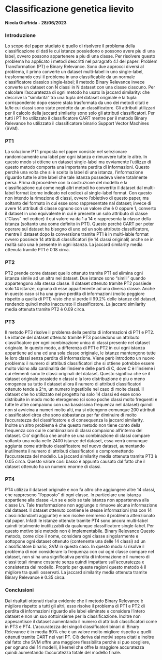 
# Classificazione genetica lievito
#### Nicola Giuffrida - 28/06/2023
### Introduzione
Lo scopo del paper studiato è quello di risolvere il problema della classificazione di dati
le cui istanze possiedono o possono avere piu di una label, ovvero possono appartenere a
piu di una classe.
Per risolvere questo problema ho applicato i metodi descritti nel paragrafo 4.1 del paper:
Problem Transformation (PT) e Binary Relevance. Sono due approcci diversi al
problema, il primo converte un dataset multi-label in uno single-label, trasformando cosi
il problema in uno classificabile da un normale classificatore classico single-label; il
metodo Binary Relevance invece converte un dataset con N classi in N dataset con una
classe ciascuno.
Per calcolare l’accuratezza di ogni metodo ho usato la jaccard similarity:
che descrive la “similarità” tra una tupla del dataset originale e la tupla corrispondente
dopo essere stata trasformata da uno dei metodi citati e la/le cui classi sono state predette
da un classificatore. Gli attributi utilizzari per il calcolo della jaccard similarity sono
solo gli attributi classificatori.
Per tutti i PT ho utilizzato il classificatore CART mentre per il metodo Binary
Relevance ho utilizzato il classificatore binario Support Vector Machines (SVM).
### PT1
La soluzione PT1 proposta nel paper consiste nel selezionare randomicamente una
label per ogni istanza e rimuovere tutte le altre. In questo modo si ottiene un dataset
single-label ma ovviamente l’utilizzo di questo metodo comporta una importante perdita
di informazioni. Questo perchè una volta che si è scelta la label di una istanza,
l’informazione riguardo tutte le altre label che tale istanza possedeva viene
totalmente persa.
Prima di procedere con la costruzione del modello e la classificazione qui come negli
altri metodi ho convertito il dataset dal multi-label format (come indicato nel codice) al
single-label format. Con questo non intendo la rimozione di classi, ovvero l’obiettivo di
questo paper, ma soltanto del formato in cui esse sono rappresentate nal dataset; invece
di avere 14 attributi di classe ognuno con un valore che è 0 oppure 1, converto il
dataset in uno equivalente in cui è presente un solo attributo di classe (“Class” nel
codice) il cui valore va da 1 a 14 e rappresenta la classe della istanza (soltanto una come
definito in PT1). Questo perchè CART per poter operare sul dataset ha bisogno di uno ed
un solo attributo classificatore, mentre il dataset dopo la conversione tramite PT1 è in
multi-lable format ovvero possiede 14 attributi classificatori (le 14 classi originali)
anche se in realtà solo una è presente in ogni istanza.
La jaccard similarity media ottenuta tramite PT1 è 0.18 circa.
### PT2
PT2 prende come dataset quello ottenuto tramite PT1 ed elimina ogni istanza simile ad
un altra nel dataset. Due istanze sono “simili” quando appartengono alla stessa classe.
Il dataset ottenuto tramite PT2 possiede solo 14 istanze, ognuna di esse appartenente ad
una diversa classe. Anche in questo caso si ha una grave perdita di informazioni (molto
peggiore rispetto a quella di PT1) visto che si perde il 99.2% delle istanze del dataset,
rendendo quindi molto inaccurato il classificatore.
La jaccard similarity media ottenuta tramite PT2 è 0.09 circa.
### PT3
Il metodo PT3 risolve il problema della perdita di informazioni di PT1 e PT2. Le istanze
del dataset ottenuto tramite PT3 possiedono un attributo classificatore per ogni
combinazione unica di classi presente nel dataset originale. In questo modo, a
differenza di PT1 e PT2 in cui ogni istanza appartiene ad una ed una sola classe
originale, le istanze mantengono tutte le loro classi senza perdita di informazione. Viene
però introdotto un nuovo problema: il numero di attributi classificatori che si ottiene
potrebbe essere molto vicino alla cardinalità dell’insieme delle parti di C, dove C è
l’insieme i cui elementi sono le classi originali del dataset. Questo significa che se il
dataset originale possiede n classi e la loro distribuzione è piu o meno omogenea su tutto
il dataset allora il numero di attributi classificatori ottenuto tende a 2^n, un numero
ingestibile nel caso di molte classi. Il dataset che ho utilizzato nel progetto ha solo 14
classi ed esse sono distribuite in modo molto eterogeneo (ci sono poche classi molto
frequenti e tutte le altre compaiono con una bassissima frequenza nel dataset) quindi non
si avvicina a numeri molto alti, ma si ottengono comunque 200 attributi classificatori
circa che sono abbastanza per far diminuire di molto l’accuratezza del classificatore e di
consequenza la jaccard similarity. Inoltre un altro problema è che questo metodo non
tiene conto della frequenza con cui le combinazioni di classi compaiono all’interno del
dataset. Cio’ significa che anche se una combinazione di classi compare soltanto una
volta nelle 2400 istanze del dataset, essa verrà comunque aggiunta come attributo
classificatore nel nuovo dataset, aumentando inutilmente il numero di attributi
classificatori e compromettendo l’accuratezza del modello.
La jaccard similarity media ottenuta tramite PT3 è 0.05 circa. Questo valore cosi basso è
appunto causato dal fatto che il dataset ottenuto ha un numero enorme di classi.
### PT4
PT4 utilizza il dataset originale e non fa altro che aggiungere altre 14 classi, che
rappreseno “l’opposto” di ogni classe. In particolare una istanza appartiene alla classe
⌐Ln se e solo se tale istanza non apparteneva alla classe Ln. Tale trasformazione non
aggiunge o rimuove alcuna informazione dal dataset. Il dataset ottenuto contiene le
stesse informazioni (ma con 14 classi ridondanti aggiunte) e non risolve nemmeno il
problema attenzionato dal paper. Infatti le istanze ottenute tramite PT4 sono ancora
multi-label quindi totalmente inutilizzabili da qualunque classificatore single-label. Per
questo motivo tale metodo non è implementabile.
Binary Relevance
Questo metodo, come dice il nome, considera ogni classe singolarmente e sottopone
ogni dataset ottenuto (contenente una delle 14 classi) ad un classificatore binario,
SVM in questo caso. In questo modo si risolve il problema di non considerare la
frequenza con cui ogni classe compare nel dataset, non si ha una significativa perdita di
informazione e il numero di classi totali rimane costante senza quindi impattare
sull’accuratezza e consistenza del modello. Proprio per queste ragioni questo metodo è il
migliore tra quelli osservati.
La jaccard similarity media ottenuta tramite Binary Relevance è 0.35 circa.
### Conclusioni
Dai risultati ottenuti risulta evidente che il metodo Binary Relevance è migliore rispetto
a tutti gli altri, esso risolve il problema di PT1 e PT2 di perdita di informazioni riguardo
alle label eliminate e considera l’intero dataset e non un suo sottoinsieme per la
classificazione. Inoltre non appesantisce il dataset aumentando il numero di attributi
classificatori come in PT3 e PT4. L’accuratezza dei singoli classificatori binari di Binary
Relevance è in media 80% che è un valore molto migliore rispetto a quelli ottenuti
tramite CART nei vari PT. Ciò deriva dai motivi sopra citati e inoltre dal fatto che SVM
offre una maggiore flessibilita perchè si puo scegliere, per ognuno dei 14 modelli, il
kernel che offre la maggiore accuratezza quindi aumentando l’accuratezza totale del
modello finale.
